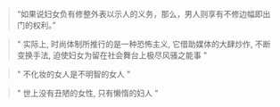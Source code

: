 >“如果说妇女负有修整外表以示人的义务，那么，男人则享有不修边幅即出门的权利。”

> " 实际上, 时尚体制所推行的是一种恐怖主义, 它借助媒体的大肆炒作, 不断变换手法, 迫使妇女为留在社会舞台上极尽风骚之能事 "

> " 不化妆的女人是不明智的女人 "

> " 世上没有丑陋的女性, 只有懒惰的妇人 "

